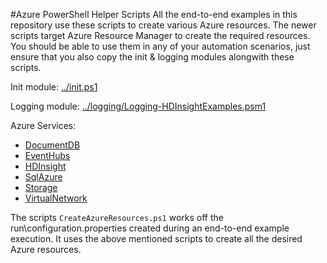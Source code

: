 #Azure PowerShell Helper Scripts
All the end-to-end examples in this repository use these scripts to create various Azure resources. The newer scripts target Azure Resource Manager to create the required resources.
You should be able to use them in any of your automation scenarios, just ensure that you also copy the init & logging modules alongwith these scripts.

Init module: [../init.ps1](../init.ps1)

Logging module: [../logging/Logging-HDInsightExamples.psm1](../logging/Logging-HDInsightExamples.psm1)

Azure Services:
* [DocumentDB](DocumentDB)
* [EventHubs](EventHubs)
* [HDInsight](HDInsight)
* [SqlAzure](SqlAzure)
* [Storage](Storage)
* [VirtualNetwork](VirtualNetwork)

The scripts ```CreateAzureResources.ps1``` works off the run\configuration.properties created during an end-to-end example execution.
It uses the above mentioned scripts to create all the desired Azure resources.
